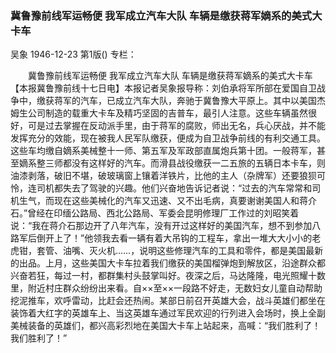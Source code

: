 ### 冀鲁豫前线军运畅便  我军成立汽车大队  车辆是缴获蒋军嫡系的美式大卡车
吴象
1946-12-23
第1版()
专栏：

　　冀鲁豫前线军运畅便
    我军成立汽车大队
    车辆是缴获蒋军嫡系的美式大卡车
    【本报冀鲁豫前线十七日电】本报记者吴象报导称：刘伯承将军所部在爱国自卫战争中，缴获蒋军的汽车，已成立汽车大队，奔驰于冀鲁豫大平原上。其中以美国杰姆生公司制造的载重大卡车及精巧坚固的吉普车，最引人注意。这些车辆虽然很好，可是过去掌握在反动派手里，由于蒋军的腐败，师出无名，兵心厌战，并不能发挥充分的效能，现在被我人民军队缴获，便成为自卫战争前线的有利交通工具。这些车均缴自嫡系美械整十一师、第五军及军政部直属炮兵第十团。一般蒋军，甚至嫡系整三师都没有这样好的汽车。而滑县战役缴获一二五旅的五辆日本卡车，则油漆剥落，破旧不堪，破玻璃窗上镶着洋铁片，比他的主人（杂牌军）还要狼狈可怜，连司机都失去了驾驶的兴趣。他们兴奋地告诉记者说：“过去的汽车常常和司机生气，而现在这些美械化的汽车又迅速、又不出毛病，真要谢谢美国人和蒋介石。”曾经在印缅公路局、西北公路局、军委会昆明修理厂工作过的刘昭笑着说：“我在蒋介石那边开了八年汽车，没有开过这样好的美国汽车，想不到参加八路军后倒开上了！”他领我去看一辆有着大吊钩的工程车，拿出一堆大大小小的老虎钳，套管、油嘴、灭火机……，说明这些修理汽车的工具和零件，都是美国最新的出品。上月，这些美国大卡车拉着我们缴获的美国榴弹炮到解放区，沿途群众都兴奋若狂，每过一村，都群集村头鼓掌叫好。夜深之后，马达隆隆，电光照耀十数里，附近村庄群众纷纷出来看。自××至××一段路不好走，无数妇女儿童自动帮助挖泥推车，欢呼雷动，比赶会还热闹。某部日前召开英雄大会，战斗英雄们都坐在装饰着大红字的英雄车上、当这英雄车通过军民欢迎的行列进入会场时，换上全副美械装备的英雄们，都兴高彩烈地在美国大卡车上站起来，高喊：“我们胜利了！我们胜利了！”
